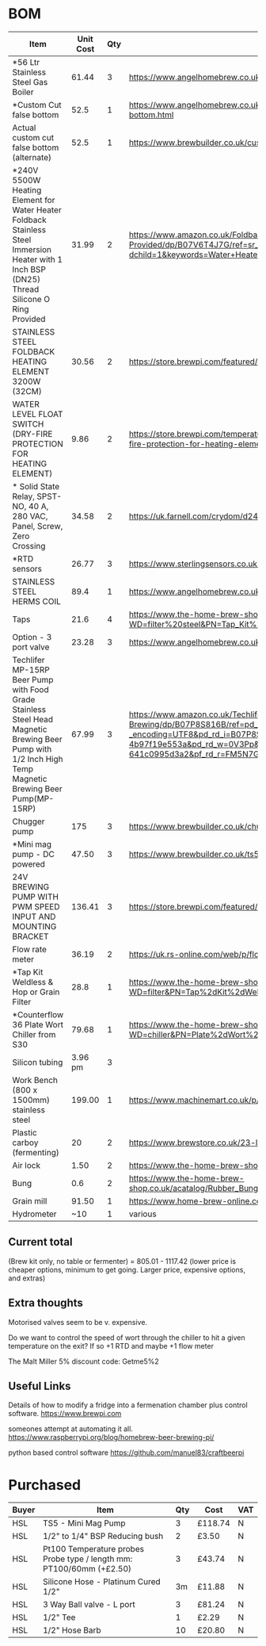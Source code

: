 # BOM

|Item   |Unit Cost   |Qty   |Link   |Total   | Responsible | 
|---|---|---|---|---|---|
|*56 Ltr Stainless Steel Gas Boiler   | 61.44 |3   | https://www.angelhomebrew.co.uk/stockpots/8-50l-stainless-steel-pot.html#  | 184.22   |
|*Custom Cut false bottom   |52.5   |1   |<https://www.angelhomebrew.co.uk/filters-and-strainers/366-40cm-stainless-steel-domed-false-bottom.html>   |52.5   |
| Actual custom cut false bottom (alternate) | 52.5 | 1 | https://www.brewbuilder.co.uk/custom-cut-false-bottom.html>  | 52.5 | 
|*240V 5500W Heating Element for Water Heater Foldback Stainless Steel Immersion Heater with 1 Inch BSP (DN25) Thread Silicone O Ring Provided   |31.99   |2   |<https://www.amazon.co.uk/Foldback-Stainless-Immersion-Silicone-Provided/dp/B07V6T4J7G/ref=sr_1_4?dchild=1&keywords=Water+Heater+Element+5500W&qid=1597090958&s=diy&sr=1-4>|63.98   | Both to look | 
|STAINLESS STEEL FOLDBACK HEATING ELEMENT 3200W (32CM)   |30.56   |2   |<https://store.brewpi.com/featured/stainless-steel-foldback-heating-element-3200w-32cm>|61.12   |
| WATER LEVEL FLOAT SWITCH (DRY-FIRE PROTECTION FOR HEATING ELEMENT) | 9.86 | 2 | <https://store.brewpi.com/temperature-control/solid-state-relays-ssr/water-level-float-switch-dry-fire-protection-for-heating-element> | 19.72 |
|* Solid State Relay, SPST-NO, 40 A, 280 VAC, Panel, Screw, Zero Crossing | 34.58 | 2 | <https://uk.farnell.com/crydom/d2440/ssr-40a-240vac/dp/1200243> | 69.16 | 
|*RTD sensors   |26.77   |3   |<https://www.sterlingsensors.co.uk/rtd-sensor-with-process-connection.html>   |80.31   | Henry |
|STAINLESS STEEL HERMS COIL   |89.4   |1   |<https://www.angelhomebrew.co.uk/herms/207-stainless-steel-herms-coil.html>   |89.4   |
|Taps   |21.6   |4   |<https://www.the-home-brew-shop.co.uk/cgi-bin/sh000001.pl?WD=filter%20steel&PN=Tap_Kit%2ehtml#SID=172>   |86.4   |
| Option - 3 port valve | 23.28 | 3 | <https://www.angelhomebrew.co.uk/valves-and-tap-kits/147-3-way-12-bsp-ball-valve.html> | 69.84 | Henry |
|Techlifer MP-15RP Beer Pump with Food Grade Stainless Steel Head Magnetic Brewing Beer Pump with 1/2 Inch High Temp Magnetic Brewing Beer Pump(MP-15RP)   |67.99   |3   |<https://www.amazon.co.uk/Techlifer-MP-15RP-Stainless-Magnetic-Brewing/dp/B07P8S816B/ref=pd_sbs_200_2/262-6410432-3463527?_encoding=UTF8&pd_rd_i=B07P8S816B&pd_rd_r=b6decad4-e18b-44ba-ab6b-4b97f19e553a&pd_rd_w=0V3Pp&pd_rd_wg=viqEA&pf_rd_p=b9bf232d-9a8a-4c7d-aa9d-641c0995d3a2&pf_rd_r=FM5N7GMV75T46CYYW5Y5&psc=1&refRID=FM5N7GMV75T46CYYW5Y5>   |203.97   |
| Chugger pump | 175 | 3 | <https://www.brewbuilder.co.uk/chugger-pump-center-inlet.html> | 525 |
| *Mini mag pump - DC powered | 47.50 | 3 | <https://www.brewbuilder.co.uk/ts5-mini-mag-pump.html> | 142.50 | Henry | 
| 24V BREWING PUMP WITH PWM SPEED INPUT AND MOUNTING BRACKET | 136.41 | 3 | <https://store.brewpi.com/featured/td5-24v-pwm-brewing-pump> |409.23 |
| Flow rate meter | 36.19 | 2 | <https://uk.rs-online.com/web/p/flow-sensors-indicators/5114772/> | 72.38 |
|*Tap Kit Weldless & Hop or Grain Filter   |28.8   |1   |<https://www.the-home-brew-shop.co.uk/cgi-bin/sh000001.pl?WD=filter&PN=Tap%2dKit%2dWeldless%2dHop%2dGrain%2dFilter%2ehtml#SID=172>   |28.8   | Matt |
|*Counterflow 36 Plate Wort Chiller from S30   |79.68   |1   |<https://www.the-home-brew-shop.co.uk/cgi-bin/sh000001.pl?WD=chiller&PN=Plate%2dWort%2dChiller%2dfrom%2dS30%2ehtml#SID=168>   |79.68   | Matt | 
| Silicon tubing | 3.96 pm | 3 | | 11.88 | Henry | 
| Work Bench (800 x 1500mm) stainless steel | 199.00 | 1| <https://www.machinemart.co.uk/p/sealey-ap1248ss-stainless-steel-workbench-15m/> | 199.00 |
| Plastic carboy (fermenting) | 20 | 2 | <https://www.brewstore.co.uk/23-litre-plastic-carboy> | 40 |
| Air lock | 1.50 | 2 | <https://www.the-home-brew-shop.co.uk/acatalog/Super_Major_Airlock.html> | 3 |
| Bung | 0.6 | 2 | <https://www.the-home-brew-shop.co.uk/acatalog/Rubber_Bung_for_Demijohn_Bored_WITH_HOLE_.html> | 1.20 |  
| Grain mill | 91.50 | 1 | <https://www.home-brew-online.com/equipment-c40/bulldog-brews-bulldog-malt-mill-p2350> | 91.50 |
| Hydrometer | ~10 | 1 | various | 10 |

## Current total

(Brew kit only, no table or fermenter) = 805.01 - 1117.42
(lower price is cheaper options, minimum to get going. Larger price, expensive options, and extras)

## Extra thoughts

Motorised valves seem to be v. expensive.

Do we want to control the speed of wort through the chiller to hit a given temperature on the exit? If so +1 RTD and maybe +1 flow meter

The Malt Miller 5% discount code: Getme5%2

## Useful Links

Details of how to modify a fridge into a fermenation chamber plus control software.
<https://www.brewpi.com>

someones attempt at automating it all.
<https://www.raspberrypi.org/blog/homebrew-beer-brewing-pi/>

python based control software
<https://github.com/manuel83/craftbeerpi>

# Purchased
| Buyer | Item | Qty | Cost | VAT | 
|---|---|---|---|---|
| HSL | TS5 - Mini Mag Pump | 3	 | £118.74 | N |
| HSL | 1/2" to 1/4" BSP Reducing bush | 2	| £3.50 |N |
| HSL | Pt100 Temperature probes Probe type / length mm: PT100/60mm (+£2.50)	| 3 | 	£43.74 | N |
| HSL | Silicone Hose - Platinum Cured 1/2" | 3m |	£11.88 | N |
| HSL | 3 Way Ball valve - L port  | 3 | 	£81.24 | N |
| HSL | 1/2" Tee | 1	| £2.29 |N |
| HSL  | 1/2" Hose Barb | 10	| £20.80 | N |
